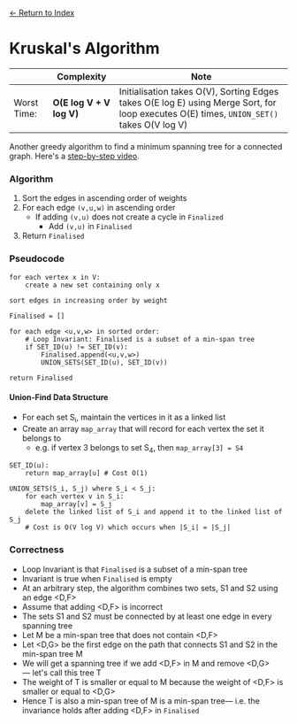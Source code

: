 [← Return to Index](https://github.com/cjmlgrto/fit2004-notes)

# Kruskal's Algorithm

|             | Complexity              | Note |  
|---          |---                      |---   |
| Worst Time: | **O(E log V + V log V)**    | Initialisation takes O(V), Sorting Edges takes O(E log E) using Merge Sort, for loop executes O(E) times, `UNION_SET()` takes O(V log V) |

Another greedy algorithm to find a minimum spanning tree for a connected graph. Here's a [step-by-step video](https://www.youtube.com/watch?v=71UQH7Pr9kU).

### Algorithm

1. Sort the edges in ascending order of weights
2. For each edge `(v,u,w)` in ascending order
	- If adding `(v,u)` does not create a cycle in `Finalized`
		- Add `(v,u)` in `Finalised`
3. Return `Finalised`

### Pseudocode

```
for each vertex x in V:
	create a new set containing only x

sort edges in increasing order by weight

Finalised = []

for each edge <u,v,w> in sorted order:
	# Loop Invariant: Finalised is a subset of a min-span tree
	if SET_ID(u) != SET_ID(v):
		Finalised.append(<u,v,w>)
		UNION_SETS(SET_ID(u), SET_ID(v))

return Finalised
```

#### Union-Find Data Structure

- For each set S<sub>i</sub>, maintain the vertices in it as a linked list
- Create an array `map_array` that will record for each vertex the set it belongs to
	- e.g. if vertex 3 belongs to set S<sub>4</sub>, then `map_array[3] = S4`

```
SET_ID(u):
	return map_array[u] # Cost O(1)

UNION_SETS(S_i, S_j) where S_i < S_j:
	for each vertex v in S_i:
		map_array[v] = S_j
	delete the linked list of S_i and append it to the linked list of S_j
	# Cost is O(V log V) which occurs when |S_i| = |S_j|
```

### Correctness

- Loop Invariant is that `Finalised` is a subset of a min-span tree
- Invariant is true when `Finalised` is empty
- At an arbitrary step, the algorithm combines two sets, S1 and S2 using an edge <D,F>
- Assume that adding <D,F> is incorrect
- The sets S1 and S2 must be connected by at least one edge in every spanning tree
- Let M be a min-span tree that does not contain <D,F>
- Let <D,G> be the first edge on the path that connects S1 and S2 in the min-span tree M
- We will get a spanning tree if we add <D,F> in M and remove <D,G>— let's call this tree T
- The weight of T is smaller or equal to M because the weight of <D,F> is smaller or equal to <D,G>
- Hence T is also a min-span tree of M is a min-span tree— i.e. the invariance holds after adding <D,F> in `Finalised`

	